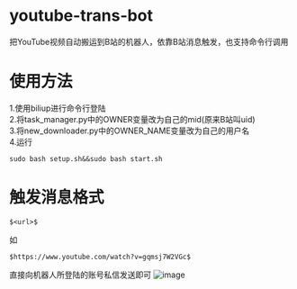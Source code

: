 # youtube-trans-bot
把YouTube视频自动搬运到B站的机器人，依靠B站消息触发，也支持命令行调用

# 使用方法 
1.使用biliup进行命令行登陆  
2.将task_manager.py中的OWNER变量改为自己的mid(原来B站叫uid) </br>
3.将new_downloader.py中的OWNER_NAME变量改为自己的用户名 </br>
4.运行 </br>
```shell
sudo bash setup.sh&&sudo bash start.sh 
```
# 触发消息格式 
```
$<url>$
```
如
```
$https://www.youtube.com/watch?v=gqmsj7W2VGc$
```
直接向机器人所登陆的账号私信发送即可
![image](https://user-images.githubusercontent.com/78526012/180583975-2bf90030-72b7-4da1-b700-dd82df63462b.png)
